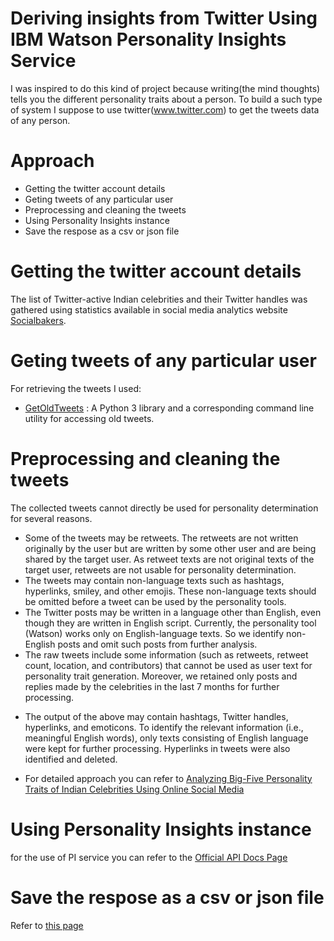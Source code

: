 # Deriving insights from Twitter Using IBM Watson Personality Insights Service
I was inspired to do this kind of project because writing(the mind thoughts) tells you the different personality traits about a person. To build a such type of system I suppose to use twitter(www.twitter.com) to get the tweets data of any person.
# Approach
* Getting the twitter account details
* Geting tweets of any particular user
* Preprocessing and cleaning the tweets
* Using Personality Insights instance
* Save the respose as a csv or json file

# Getting the twitter account details
The list of Twitter-active
Indian celebrities and their Twitter handles was gathered
using statistics available in social media analytics website
[Socialbakers](www.socialbakers.com).
# Geting tweets of any particular user
For retrieving the tweets I used:
- [GetOldTweets](https://pypi.org/project/GetOldTweets3/) : A Python 3 library and a corresponding command line utility for accessing old tweets.
# Preprocessing and cleaning the tweets
The collected tweets cannot directly be used for personality
determination for several reasons.
- Some of the tweets may be retweets. The retweets are
not written originally by the user but are written by
some other user and are being shared by the target user.
As retweet texts are not original texts of the target user,
retweets are not usable for personality determination.
- The tweets may contain non-language texts such as
hashtags, hyperlinks, smiley, and other emojis. These
non-language texts should be omitted before a tweet
can be used by the personality tools.
- The Twitter posts may be written in a language other
than English, even though they are written in English
script. Currently, the personality tool (Watson) works
only on English-language texts. So we identify non-
English posts and omit such posts from further analysis.
- The raw tweets include some information (such
as retweets, retweet count, location, and contributors) that
cannot be used as user text for personality trait generation.
Moreover, we retained only posts and replies made by the
celebrities in the last 7 months for further processing.
* The output of the above
may contain hashtags, Twitter handles,
hyperlinks, and emoticons. To identify the relevant information
(i.e., meaningful English words), only texts consisting
of English language were kept for further
processing. Hyperlinks in tweets were also identified and
deleted.
- For detailed approach you can refer to [Analyzing Big-Five Personality Traits of Indian Celebrities Using
Online Social Media](https://link.springer.com/article/10.1007/s12646-017-0408-8?shared-article-renderer)
# Using Personality Insights instance
for the use of PI service you can refer to the [Official API Docs Page](https://cloud.ibm.com/apidocs/personality-insights?code=python)
# Save the respose as a csv or json file
Refer to [this page](https://cloud.ibm.com/docs/services/personality-insights?topic=personality-insights-output)
